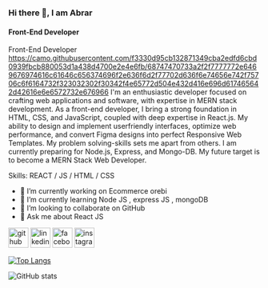 
### Hi there 👋, I am Abrar
#### Front-End Developer
Front-End Developer
https://camo.githubusercontent.com/f3330d95cb132871349cba2edfd6cbd0939fbcb880053d1a438d4700e2e4e6fb/68747470733a2f2f7777772e6469676974616c61646c656374696f2e636f6d2f77702d636f6e74656e742f75706c6f6164732f323032302f30342f4e65772d504e432d416e696d617465642d42616e6e6572732e676966
I'm an enthusiastic developer focused on crafting web applications and software, with expertise in MERN stack development. As a front-end developer, I bring a strong foundation in HTML, CSS, and JavaScript, coupled with deep expertise in React.js. My ability to design and implement userfriendly interfaces, optimize web performance, and convert Figma designs into perfect Responsive Web Templates. My problem solving-skills sets me apart from others. I am currently preparing for Node.js, Express, and Mongo-DB. My future 
target is to become a MERN Stack Web Developer. 

Skills:  REACT / JS / HTML / CSS

- 🔭 I’m currently working on Ecommerce orebi 
- 🌱 I’m currently learning Node JS , express JS , mongoDB 
- 👯 I’m looking to collaborate on GitHub 
- 💬 Ask me about React JS 


[<img src='https://cdn.jsdelivr.net/npm/simple-icons@3.0.1/icons/github.svg' alt='github' height='40'>](https://github.com/Abrar-Rahi)  [<img src='https://cdn.jsdelivr.net/npm/simple-icons@3.0.1/icons/linkedin.svg' alt='linkedin' height='40'>](https://www.linkedin.com/in/abrar-rahi-6a0176259/)  [<img src='https://cdn.jsdelivr.net/npm/simple-icons@3.0.1/icons/facebook.svg' alt='facebook' height='40'>](https://www.facebook.com/abrarbinenayet)  [<img src='https://cdn.jsdelivr.net/npm/simple-icons@3.0.1/icons/instagram.svg' alt='instagram' height='40'>](https://www.instagram.com/abrar_bin_enayet/)  

[![Top Langs](https://github-readme-stats.vercel.app/api/top-langs/?username=Abrar-Rahi)](https://github.com/anuraghazra/github-readme-stats)

![GitHub stats](https://github-readme-stats.vercel.app/api?username=Abrar-Rahi&show_icons=true)  

